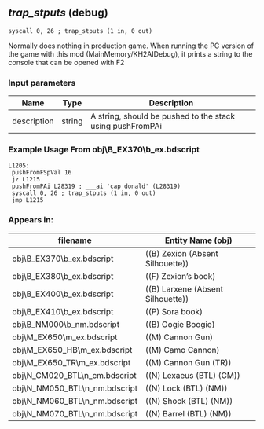 ## *trap_stputs* (debug)

`syscall 0, 26 ; trap_stputs (1 in, 0 out)`

Normally does nothing in production game. When running the PC version of the game with this mod (MainMemory/KH2AIDebug), it prints a string to the console that can be opened with F2

### Input parameters
| Name | Type | Description
|------|------|------------
| description   | string   | A string, should be pushed to the stack using pushFromPAi


### Example Usage From obj\B_EX370\b_ex.bdscript
```plaintext
L1205:
 pushFromFSpVal 16
 jz L1215
 pushFromPAi L28319 ; ___ai 'cap donald' (L28319)
 syscall 0, 26 ; trap_stputs (1 in, 0 out)
 jmp L1215
```


### Appears in:
| filename | Entity Name (obj)
|----------|-------------
| obj\B_EX370\b_ex.bdscript       | ((B) Zexion (Absent Silhouette))          
| obj\B_EX380\b_ex.bdscript       | ((F) Zexion’s book)          
| obj\B_EX400\b_ex.bdscript       | ((B) Larxene (Absent Silhouette))          
| obj\B_EX410\b_ex.bdscript       | ((P) Sora book)          
| obj\B_NM000\b_nm.bdscript       | ((B) Oogie Boogie)          
| obj\M_EX650\m_ex.bdscript       | ((M) Cannon Gun)          
| obj\M_EX650_HB\m_ex.bdscript       | ((M) Camo Cannon)          
| obj\M_EX650_TR\m_ex.bdscript       | ((M) Cannon Gun (TR))          
| obj\N_CM020_BTL\n_cm.bdscript       | ((N) Lexaeus (BTL) (CM))          
| obj\N_NM050_BTL\n_nm.bdscript       | ((N) Lock (BTL) (NM))          
| obj\N_NM060_BTL\n_nm.bdscript       | ((N) Shock (BTL) (NM))          
| obj\N_NM070_BTL\n_nm.bdscript       | ((N) Barrel (BTL) (NM))          



